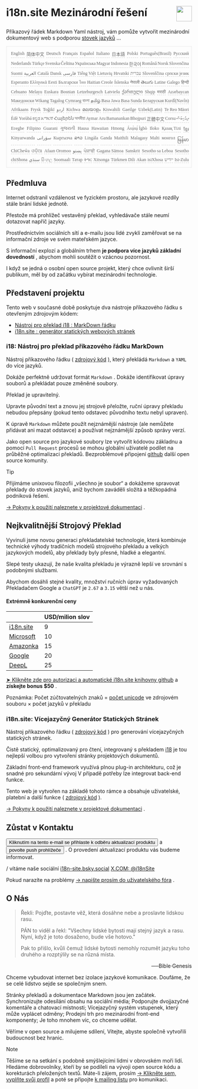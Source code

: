<h1 style="display:flex;justify-content:space-between">i18n.site Mezinárodní řešení<img src="//p.3ti.site/logo.svg" style="user-select:none;margin-top:-1px;width:42px"></h1>

Příkazový řádek Markdown Yaml nástroj, vám pomůže vytvořit mezinárodní dokumentový web s podporou [stovek jazyků](/i18/LANG_CODE) ...

<pre class="langli" style="display:flex;flex-wrap:wrap;background:transparent;border:1px solid #eee;font-size:12px;box-shadow:0 0 3px inset #eee;padding:12px 5px 4px 12px;justify-content:space-between;"><style>pre.langli i{font-weight:300;font-family:s;margin-right:2px;margin-bottom:8px;font-style:normal;color:#666;border-bottom:1px dashed #ccc;}</style><i>English</i><i>简体中文</i><i>Deutsch</i><i>Français</i><i>Español</i><i>Italiano</i><i>日本語</i><i>Polski</i><i>Português(Brasil)</i><i>Русский</i><i>Nederlands</i><i>Türkçe</i><i>Svenska</i><i>Čeština</i><i>Українська</i><i>Magyar</i><i>Indonesia</i><i>한국어</i><i>Română</i><i>Norsk</i><i>Slovenčina</i><i>Suomi</i><i>العربية</i><i>Català</i><i>Dansk</i><i>فارسی</i><i>Tiếng Việt</i><i>Lietuvių</i><i>Hrvatski</i><i>עברית</i><i>Slovenščina</i><i>српски језик</i><i>Esperanto</i><i>Ελληνικά</i><i>Eesti</i><i>Български</i><i>ไทย</i><i>Haitian Creole</i><i>Íslenska</i><i>नेपाली</i><i>తెలుగు</i><i>Latine</i><i>Galego</i><i>हिन्दी</i><i>Cebuano</i><i>Melayu</i><i>Euskara</i><i>Bosnian</i><i>Letzeburgesch</i><i>Latviešu</i><i>ქართული</i><i>Shqip</i><i>मराठी</i><i>Azərbaycan</i><i>Македонски</i><i>Wikang Tagalog</i><i>Cymraeg</i><i>বাংলা</i><i>தமிழ்</i><i>Basa Jawa</i><i>Basa Sunda</i><i>Беларуская</i><i>Kurdî(Navîn)</i><i>Afrikaans</i><i>Frysk</i><i>Toğikī</i><i>اردو</i><i>Kichwa</i><i>മലയാളം</i><i>Kiswahili</i><i>Gaeilge</i><i>Uzbek(Latin)</i><i>Te Reo Māori</i><i>Èdè Yorùbá</i><i>ಕನ್ನಡ</i><i>አማርኛ</i><i>Հայերեն</i><i>অসমীয়া</i><i>Aymar Aru</i><i>Bamanankan</i><i>Bhojpuri</i><i>正體中文</i><i>Corsu</i><i>ދިވެހިބަސް</i><i>Eʋegbe</i><i>Filipino</i><i>Guarani</i><i>ગુજરાતી</i><i>Hausa</i><i>Hawaiian</i><i>Hmong</i><i>Ásụ̀sụ́ Ìgbò</i><i>Iloko</i><i>Қазақ Тілі</i><i>ខ្មែរ</i><i>Kinyarwanda</i><i>سۆرانی</i><i>Кыргызча</i><i>ລາວ</i><i>Lingála</i><i>Ganda</i><i>Maithili</i><i>Malagasy</i><i>Malti</i><i>монгол</i><i>မြန်မာ</i><i>ChiCheŵa</i><i>ଓଡ଼ିଆ</i><i>Afaan Oromoo</i><i>پښتو</i><i>ਪੰਜਾਬੀ</i><i>Gagana Sāmoa</i><i>Sanskrit</i><i>Sesotho sa Leboa</i><i>Sesotho</i><i>chiShona</i><i>سنڌي</i><i>සිංහල</i><i>Soomaali</i><i>Татар</i><i>ትግር</i><i>Xitsonga</i><i>Türkmen Dili</i><i>Akan</i><i>isiXhosa</i><i>ייִדיש</i><i>Isi-Zulu</i></pre>

## Předmluva

Internet odstranil vzdálenost ve fyzickém prostoru, ale jazykové rozdíly stále brání lidské jednotě.

Přestože má prohlížeč vestavěný překlad, vyhledávače stále neumí dotazovat napříč jazyky.

Prostřednictvím sociálních sítí a e-mailu jsou lidé zvyklí zaměřovat se na informační zdroje ve svém mateřském jazyce.

S informační explozí a globálním trhem **je podpora více jazyků základní dovedností** , abychom mohli soutěžit o vzácnou pozornost.

I když se jedná o osobní open source projekt, který chce ovlivnit širší publikum, měl by od začátku vybírat mezinárodní technologie.

## <a rel=id href="#project" id="project"></a> Představení projektu

Tento web v současné době poskytuje dva nástroje příkazového řádku s otevřeným zdrojovým kódem:

* [Nástroj pro překlad i18 : MarkDown řádku](/i18/feature)
* [i18n.site : generátor statických webových stránek](/i18n.site)

### <a rel=id href="#i18" id="i18"></a> i18: Nástroj pro překlad příkazového řádku MarkDown

Nástroj příkazového řádku ( [zdrojový kód](https://github.com/i18n-site/rust/tree/main/i18) ), který překládá `Markdown` a `YAML` do více jazyků.

Dokáže perfektně udržovat formát `Markdown` . Dokáže identifikovat úpravy souborů a překládat pouze změněné soubory.

Překlad je upravitelný.

Upravte původní text a znovu jej strojově přeložte, ruční úpravy překladu nebudou přepsány (pokud tento odstavec původního textu nebyl upraven).

K úpravě `Markdown` můžete použít nejznámější nástroje (ale nemůžete přidávat ani mazat odstavce) a používat nejznámější způsob správy verzí.

Jako open source pro jazykové soubory lze vytvořit kódovou základnu a pomocí `Pull Request` procesů se mohou globální uživatelé podílet na průběžné optimalizaci překladů. Bezproblémové připojení [github](//github.com) další open source komunity.

> [!TIP]
> Přijímáme unixovou filozofii „všechno je soubor“ a dokážeme spravovat překlady do stovek jazyků, aniž bychom zaváděli složitá a těžkopádná podniková řešení.

[→ Pokyny k použití naleznete v projektové dokumentaci](/i18) .

## Nejkvalitnější Strojový Překlad

Vyvinuli jsme novou generaci překladatelské technologie, která kombinuje technické výhody tradičních modelů strojového překladu a velkých jazykových modelů, aby překlady byly přesné, hladké a elegantní.

Slepé testy ukazují, že naše kvalita překladu je výrazně lepší ve srovnání s podobnými službami.

Abychom dosáhli stejné kvality, množství ručních úprav vyžadovaných Překladačem Google a `ChatGPT` je `2.67` a `3.15` větší než u nás.

#### <a rel=id href="#price" id="price"></a> Extrémně konkurenční ceny

|                                                                                   | USD/milion slov |
| --------------------------------------------------------------------------------- | ------------- |
| [i18n.site](https://i18n.site)                                                    | 9             |
| [Microsoft](https://azure.microsoft.com/pricing/details/cognitive-services/translator) | 10            |
| [Amazonka](https://aws.amazon.com/translate/pricing)                                | 15            |
| [Google](https://cloud.google.com/translate/pricing)                                | 20            |
| [DeepL](https://www.deepl.com/zh/pro#developer)                                  | 25            |

[➤ Klikněte zde pro autorizaci a automatické i18n.site knihovny github](https://github.com/login/oauth/authorize?client_id=Ov23liuGAmK0plc9FgB3&amp;scope=user:email,user:follow,public_repo) a **získejte bonus $50** .

Poznámka: Počet zúčtovatelných znaků = [počet unicode](https://en.wikipedia.org/wiki/Unicode) ve zdrojovém souboru × počet jazyků v překladu

### i18n.site: Vícejazyčný Generátor Statických Stránek

Nástroj příkazového řádku ( [zdrojový kód](https://github.com/i18n-site/rust/tree/main/i18n-site) ) pro generování vícejazyčných statických stránek.

Čistě statický, optimalizovaný pro čtení, integrovaný s překladem [i18](#i18) je tou nejlepší volbou pro vytvoření stránky projektových dokumentů.

Základní front-end framework využívá plnou plug-in architekturu, což je snadné pro sekundární vývoj V případě potřeby lze integrovat back-end funkce.

Tento web je vytvořen na základě tohoto rámce a obsahuje uživatelské, platební a další funkce ( [zdrojový kód](/i18n.site/c/src) ).

[→ Pokyny k použití naleznete v projektové dokumentaci](/i18n.site) .

## Zůstat v Kontaktu

<button onclick="mailsub()">Kliknutím na tento e-mail se přihlaste k odběru aktualizací produktu</button> a <button onclick="webpush()">povolte push prohlížeče</button> . O provedení aktualizací produktu vás budeme informovat.

/ vítáme naše sociální [i18n-site.bsky.social](https://bsky.app/profile/i18n-site.bsky.social) [X.COM: @i18nSite](https://x.com/i18nSite)

Pokud narazíte na problémy [→ napište prosím do uživatelského fóra](https://groups.google.com/u/1/g/i18n) .

## O Nás

> Řekli: Pojďte, postavte věž, která dosáhne nebe a proslavte lidskou rasu.
>
> PÁN to viděl a řekl: "Všechny lidské bytosti mají stejný jazyk a rasu. Nyní, když je toto dosaženo, bude vše hotovo."
>
> Pak to přišlo, kvůli čemuž lidské bytosti nemohly rozumět jazyku toho druhého a rozptýlily se na různá místa.

<p style="text-align:right">──Bible·Genesis</p>

Chceme vybudovat internet bez izolace jazykové komunikace.
Doufáme, že se celé lidstvo sejde se společným snem.

Stránky překladů a dokumentace Markdown jsou jen začátek.
Synchronizujte odesílání obsahu na sociální média;
Podporujte dvojjazyčné komentáře a chatovací místnosti;
Vícejazyčný systém vstupenek, který může vyplácet odměny;
Prodejní trh pro mezinárodní front-end komponenty;
Je toho mnohem víc, co chceme udělat.

Věříme v open source a milujeme sdílení,
Vítejte, abyste společně vytvořili budoucnost bez hranic.

> [!NOTE]
> Těšíme se na setkání s podobně smýšlejícími lidmi v obrovském moři lidí.
> Hledáme dobrovolníky, kteří by se podíleli na vývoji open source kódu a korekturách přeložených textů.
> Máte-li zájem, prosím [→ Klikněte sem, vyplňte svůj profil](https://ggl.link/i18n) a poté se připojte [k mailing listu](https://groups.google.com/u/2/g/i18n-site) pro komunikaci.